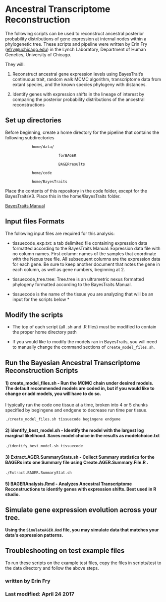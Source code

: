 # Ancestral Transcriptome Reconstruction

The following scripts can be used to reconstruct ancestral posterior probability distributions of gene expression at internal nodes within a phylogenetic tree. These scripts and pipeline were written by Erin Fry (efry@uchicago.edu) in the Lynch Laboratory, Department of Human Genetics, University of Chicago.

They will:

1) Reconstruct ancestral gene expression levels using BayesTrait’s continuous trait, random walk MCMC algorithm, transcriptome data from extant species, and the known species phylogeny with distances.

2) Identify genes with expression shifts in the lineage of interest by comparing the posterior probability distributions of the ancestral reconstructions

## Set up directories

Before beginning, create a home directory for the pipeline that contains the following subdirectories

				home/data/
					
							forBAGER
							
							BAGERresults
				
				home/code
				
				home/BayesTraits
				
				
Place the contents of this repository in the code folder, except for the BayesTraitsV3. Place this in the home/BayesTraits folder.

[BayesTraits Manual](http://www.evolution.rdg.ac.uk/BayesTraitsV3/Files/BayesTraitsV3.Manual.pdf)


## Input files Formats

The following input files are required for this analysis:

 - tissuecode_exp.txt: a tab delimited file containing expression data formatted according to the BayesTraits Manual: Expression data file with no column names. First column: names of the samples that coordinate with the Nexus tree file. All subsequent columns are the expression data for each gene. Be sure to keep another document that notes the gene in each column, as well as gene numbers, beginning at 2.

 - tissuecode_tree.tree: Tree.tree is an ultrametric nexus formatted phylogeny formatted according to the BayesTraits Manual.

* tissuecode is the name of the tissue you are analyzing that will be an input for the scripts below *


## Modify the scripts

 - The top of each script (all .sh and .R files) must be modified to contain the proper home directory path

 - If you would like to modify the models ran in BayesTraits, you will need to manually change the command sections of `create_model_files.sh`.

## Run the Bayesian Ancestral Transcriptome Reconstruction Scripts


#### 1) create_model_files.sh - Run the MCMC chain under desired models. The default recommended models are coded in, but if you would like to change or add models, you will have to do so.
I typically run the code one tissue at a time, broken into 4 or 5 chunks specified by begingene and endgene to decrease run time per tissue.

```
./create_model_files.sh tissuecode begingene endgene
```


#### 2) identify_best_model.sh - Identify the model with the largest log marginal likelihood. Saves model choice in the results as modelchoice.txt

```
./identify_best_model.sh tissuecode
```


#### 3) Extract.AGER.SummaryStats.sh - Collect Summary statistics for the BAGERs into one Summary file using Create.AGER.Summary.File.R .

```
./Extract.BAGER.SummaryStat.sh
```

#### 5) BAGERAnalysis.Rmd - Analyzes Ancestral Transcriptome Reconstructions to identify genes with expression shifts. Best used in R studio.



## Simulate gene expression evolution across your tree.

**Using the `SimulateAGER.Rmd` file, you may simulate data that matches your data's expression patterns.**


## Troubleshooting on test example files

To run these scripts on the example test files, copy the files in scripts/test to the data directory and follow the above steps.

### written by Erin Fry
### Last modified: April 24 2017